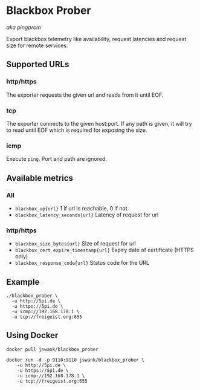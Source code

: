 # Blackbox Prober
*aka pingprom*

Export blackbox telemetry like availability, request latencies and
request size for remote services.

## Supported URLs
### http/https
The exporter requests the given url and reads from it until EOF.

### tcp
The exporter connects to the given host:port. If any path is given, it
will try to read until EOF which is required for exposing the size.

### icmp
Execute `ping`. Port and path are ignored.

## Available metrics

### All
- `blackbox_up{url}` 1 if url is reachable, 0 if not
- `blackbox_latency_seconds{url}` Latency of request for url

### http/https
- `blackbox_size_bytes{url}` Size of request for url
- `blackbox_cert_expire_timestamp{url}` Expiry date of certificate (HTTPS only)
- `blackbox_response_code{url}` Status code for the URL

## Example

    ./blackbox_prober \
      -u http://5pi.de \
      -u https://5pi.de \
      -u icmp://192.168.178.1 \
      -u tcp://freigeist.org:655

## Using Docker

    docker pull jswank/blackbox_prober

    docker run -d -p 9110:9110 jswank/blackbox_prober \
        -u http://5pi.de \
        -u https://5pi.de \
        -u icmp://192.168.178.1 \
        -u tcp://freigeist.org:655
